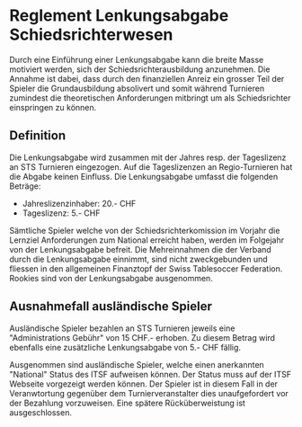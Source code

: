 # Reglement Lenkungsabgabe Schiedsrichterwesen
Durch eine Einführung einer Lenkungsabgabe kann die breite Masse motiviert werden, sich der Schiedsrichterausbildung anzunehmen. Die Annahme ist dabei, dass durch den finanziellen Anreiz ein grosser Teil der Spieler die Grundausbildung absolivert und somit während Turnieren zumindest die theoretischen Anforderungen mitbringt um als Schiedsrichter einspringen zu können.

## Definition
Die Lenkungsabgabe wird zusammen mit der Jahres resp. der Tageslizenz an STS Turnieren eingezogen. Auf die Tageslizenzen an Regio-Turnieren hat die Abgabe keinen Einfluss. Die Lenkungsabgabe umfasst die folgenden Beträge:

- Jahreslizenzinhaber: 20.- CHF
- Tageslizenz: 5.- CHF

Sämtliche Spieler welche von der Schiedsrichterkomission im Vorjahr die Lernziel Anforderungen zum National erreicht haben, werden im Folgejahr von der Lenkungsabgabe befreit. 
Die Mehreinnahmen die der Verband durch die Lenkungsabgabe einnimmt, sind nicht zweckgebunden und fliessen in den allgemeinen Finanztopf der Swiss Tablesoccer Federation.
Rookies sind von der Lenkungsabgabe ausgenommen.

## Ausnahmefall ausländische Spieler
Ausländische Spieler bezahlen an STS Turnieren jeweils eine "Administrations Gebühr" von 15 CHF.- erhoben. Zu diesem Betrag wird ebenfalls eine zusätzliche Lenkungsabgabe von 5.- CHF fällig.

Ausgenommen sind ausländische Spieler, welche einen anerkannten "National" Status des ITSF aufweisen können. Der Status muss auf der ITSF Webseite vorgezeigt werden können. Der Spieler ist in diesem Fall in der Veranwtortung gegenüber dem Turnierveranstalter dies unaufgefordert vor der Bezahlung vorzuweisen. Eine spätere Rücküberweistung ist ausgeschlossen.

